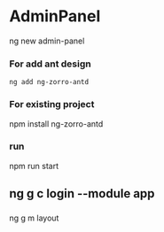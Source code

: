 # AdminPanel

ng new admin-panel


### For add ant design
```
ng add ng-zorro-antd

```
### For existing project
npm install ng-zorro-antd


### run 
npm run start


## ng g c login --module app

###
ng g m layout
